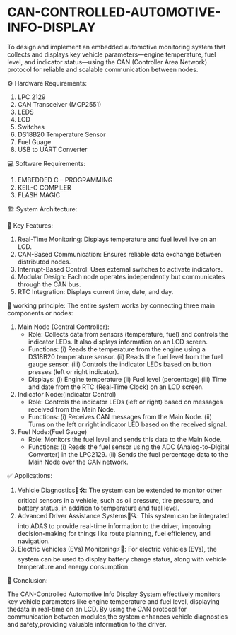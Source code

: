 # CAN-CONTROLLED-AUTOMOTIVE-INFO-DISPLAY
To design and implement an embedded automotive monitoring system that collects and displays key vehicle parameters—engine temperature, fuel level, and indicator status—using the CAN (Controller Area Network) protocol for reliable and scalable communication between nodes.

⚙️ Hardware Requirements:
1) LPC 2129
2) CAN Transceiver (MCP2551)
3) LEDS
4) LCD
5) Switches
6) DS18B20 Temperature Sensor
7) Fuel Guage
8) USB to UART Converter

💻 Software Requirements:
1) EMBEDDED C – PROGRAMMING
2) KEIL-C COMPILER
3) FLASH MAGIC
   
🏗️ System Architecture:



🔑 Key Features:
1) Real-Time Monitoring: Displays temperature and fuel level live on an LCD.
2) CAN-Based Communication: Ensures reliable data exchange between distributed nodes.
3) Interrupt-Based Control: Uses external switches to activate indicators.
4) Modular Design: Each node operates independently but communicates through the CAN bus.
5) RTC Integration: Displays current time, date, and day.  

🔁 working principle:
  The entire system works by connecting three main components or nodes:
1) Main Node (Central Controller):
   * Role: Collects data from sensors (temperature, fuel) and controls the indicator LEDs. It also displays information on an LCD screen.
   * Functions:
   (i) Reads the temperature from the engine using a DS18B20 temperature sensor.
   (ii) Reads the fuel level from the fuel gauge sensor.
   (iii) Controls the indicator LEDs based on button presses (left or right indicator).
   * Displays:
   (i) Engine temperature
   (ii) Fuel level (percentage)
   (iii) Time and date from the RTC (Real-Time Clock) on an LCD screen.
2) Indicator Node:(Indicator Control)
   * Role: Controls the indicator LEDs (left or right) based on messages received from the Main Node.
   * Functions:
     (i) Receives CAN messages from the Main Node.
     (ii) Turns on the left or right indicator LED based on the received signal.
4) Fuel Node:(Fuel Gauge)
   * Role: Monitors the fuel level and sends this data to the Main Node.
   * Functions:
     (i) Reads the fuel sensor using the ADC (Analog-to-Digital Converter) in the LPC2129.
     (ii) Sends the fuel percentage data to the Main Node over the CAN network.

✅ Applications:
1) Vehicle Diagnostics🚗🛠️:
   The system can be extended to monitor other critical sensors in a vehicle, such as oil pressure, tire pressure, and battery status, in addition to        temperature and fuel level.
3) Advanced Driver Assistance Systems🚗🔍:
   This system can be integrated into ADAS to provide real-time information to the driver, improving decision-making for things like route planning,
   fuel efficiency, and navigation.
5) Electric Vehicles (EVs) Monitoring⚡🚗:
   For electric vehicles (EVs), the system can be used to display battery charge status, along with vehicle temperature and energy consumption.
   
📌 Conclusion:
 
  The CAN-Controlled Automotive Info Display System effectively monitors key vehicle parameters like engine temperature and fuel level, displaying thedata in real-time on      an LCD. By using the CAN protocol for communication between modules,the system enhances vehicle diagnostics and safety,providing valuable information to the driver.

   


    
  

 
